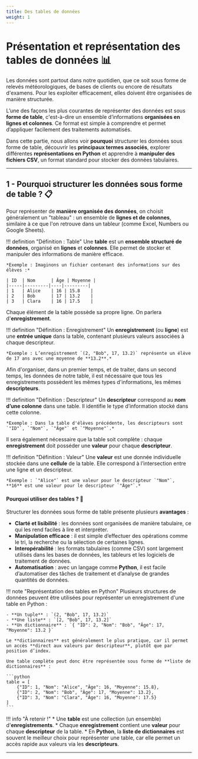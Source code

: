 ```yaml
---
title: Des tables de données
weight: 1 
---
```


# Présentation et représentation des tables de données 📊

Les données sont partout dans notre quotidien, que ce soit sous forme de relevés météorologiques, de bases de clients ou encore de résultats d'examens. Pour les exploiter efficacement, elles doivent être organisées de manière structurée. 

L’une des façons les plus courantes de représenter des données est sous **forme de table**, c'est-à-dire un ensemble d’informations **organisées en lignes et colonnes**. Ce format est simple à comprendre et permet d’appliquer facilement des traitements automatisés.

Dans cette partie, nous allons voir **pourquoi** structurer les données sous forme de table, découvrir les **principaux termes associés**, explorer différentes **représentations en Python** et apprendre à **manipuler des fichiers CSV**, un format standard pour stocker des données tabulaires.

---

## 1 - Pourquoi structurer les données sous forme de table ? 📋

Pour représenter de **manière organisée des données**, on choisit généralement un "tableau" : un ensemble de **lignes et de colonnes**, similaire à ce que l'on retrouve dans un tableur (comme Excel, Numbers ou Google Sheets). 

!!! definition "Définition : Table"
    Une **table** est un **ensemble structuré de données**, organisé en **lignes** et **colonnes**. Elle permet de stocker et manipuler des informations de manière efficace.

    *Exemple : Imaginons un fichier contenant des informations sur des élèves :*

    | ID  | Nom      | Âge | Moyenne |
    |-----|---------|----|---------|
    | 1   | Alice    | 16 | 15.8    |
    | 2   | Bob      | 17 | 13.2    |
    | 3   | Clara    | 16 | 17.5    |

Chaque élément de la table possède sa propre ligne. On parlera d'**enregistrement**.

!!! definition "Définition : Enregistrement"
    Un **enregistrement** (ou **ligne**) est une **entrée unique** dans la table, contenant plusieurs valeurs associées à chaque descripteur.

    *Exemple : L’enregistrement `(2, "Bob", 17, 13.2)` représente un élève de 17 ans avec une moyenne de **13.2**.*

Afin d'organiser, dans un premier temps, et de traiter, dans un second temps, les données de notre table, il est nécessaire que tous les enregistrements possèdent les mêmes types d'informations, les mêmes **descripteurs**.

!!! definition "Définition : Descripteur"
    Un **descripteur** correspond au **nom d’une colonne** dans une table. Il identifie le type d’information stocké dans cette colonne.

    *Exemple : Dans la table d'élèves précédente, les descripteurs sont `"ID"`, `"Nom"`, `"Âge"` et `"Moyenne"`.*

Il sera également nécessaire que la table soit complète : chaque **enregistrement** doit posséder une **valeur** pour chaque **descripteur**.

!!! definition "Définition : Valeur"
    Une **valeur** est une donnée individuelle stockée dans une **cellule** de la table. Elle correspond à l’intersection entre une ligne et un descripteur.

    *Exemple : `"Alice"` est une valeur pour le descripteur `"Nom"`, **16** est une valeur pour le descripteur `"Âge"`.*

#### **Pourquoi utiliser des tables ?** 📌
Structurer les données sous forme de table présente plusieurs **avantages** :

- **Clarté et lisibilité** : les données sont organisées de manière tabulaire, ce qui les rend faciles à lire et interpréter.
- **Manipulation efficace** : il est simple d’effectuer des opérations comme le tri, la recherche ou la sélection de certaines lignes.
- **Interopérabilité** : les formats tabulaires (comme CSV) sont largement utilisés dans les bases de données, les tableurs et les logiciels de traitement de données.
- **Automatisation** : avec un langage comme **Python**, il est facile d’automatiser des tâches de traitement et d’analyse de grandes quantités de données.

!!! note "Représentation des tables en Python"
    Plusieurs structures de données peuvent être utilisées pour représenter un enregistrement d'une table en Python :
    
    - **Un tuple** : `(2, "Bob", 17, 13.2)`
    - **Une liste** : `[2, "Bob", 17, 13.2]`
    - **Un dictionnaire** : `{ "ID": 2, "Nom": "Bob", "Âge": 17, "Moyenne": 13.2 }`

    Le **dictionnaires** est généralement le plus pratique, car il permet un accès **direct aux valeurs par descripteur**, plutôt que par position d’index.

    Une table complète peut donc être représentée sous forme de **liste de dictionnaires** : 

    ```python 
    table = [
        {"ID": 1, "Nom": "Alice", "Âge": 16, "Moyenne": 15.8},
        {"ID": 2, "Nom": "Bob", "Âge": 17, "Moyenne": 13.2},
        {"ID": 3, "Nom": "Clara", "Âge": 16, "Moyenne": 17.5}
    ]
    ```

!!! info "À retenir !"
    * Une **table** est une collection (un ensemble) d'**enregistrements**.
    * Chaque **enregistrement** contient une **valeur** pour chaque **descripteur** de la table.
    * En **Python**, la **liste de dictionnaires** est souvent le meilleur choix pour représenter une table, car elle permet un accès rapide aux valeurs via les **descripteurs**.

---